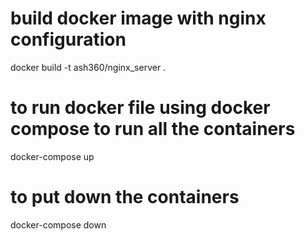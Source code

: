 # build docker image with nginx configuration

docker build -t ash360/nginx_server .

# to run docker file using docker compose to run all the containers

docker-compose up

# to put down the containers

docker-compose down
